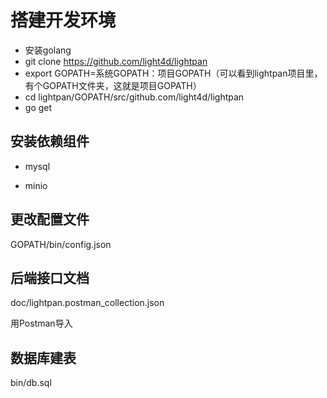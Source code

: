# 搭建开发环境

+ 安装golang
+ git clone  https://github.com/light4d/lightpan
+ export GOPATH=系统GOPATH：项目GOPATH（可以看到lightpan项目里，有个GOPATH文件夹，这就是项目GOPATH）
+ cd lightpan/GOPATH/src/github.com/light4d/lightpan
+ go get

## 安装依赖组件

+ mysql

+ minio

## 更改配置文件
GOPATH/bin/config.json

## 后端接口文档

doc/lightpan.postman_collection.json

用Postman导入

## 数据库建表
bin/db.sql
